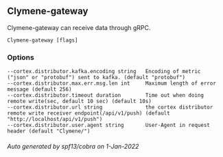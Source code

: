 ## Clymene-gateway

Clymene-gateway can receive data through gRPC.

```
Clymene-gateway [flags]
```

### Options

```
--cortex.distributor.kafka.encoding string   Encoding of metric ("json" or "protobuf") sent to kafka. (default "protobuf")
--cortex.distributor.max.err.msg.len int     Maximum length of error message (default 256)
--cortex.distributor.timeout duration        Time out when doing remote write(sec, default 10 sec) (default 10s)
--cortex.distributor.url string              the cortex distributor remote write receiver endpoint(/api/v1/push) (default "http://localhost/api/v1/push")
--cortex.distributor.user.agent string       User-Agent in request header (default "Clymene/")
```

###### Auto generated by spf13/cobra on 1-Jan-2022
